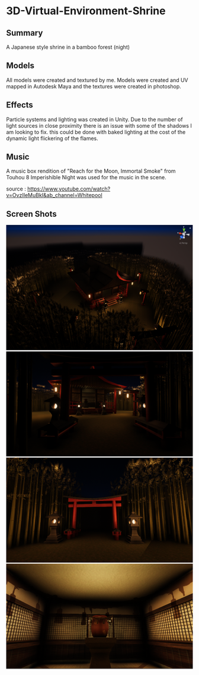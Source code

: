 # 3D-Virtual-Environment-Shrine

## Summary
A Japanese style shrine in a bamboo forest (night)

## Models
All models were created and textured by me. Models were created and UV mapped in Autodesk Maya and the textures were created in photoshop.

## Effects
Particle systems and lighting was created in Unity. Due to the number of light sources in close proximity there is an issue with some of the shadows I am looking to fix. this could be done with baked lighting at the cost of the dynamic light flickering of the flames.

## Music
A music box rendition of "Reach for the Moon, Immortal Smoke" from Touhou 8 Imperishible Night was used for the music in the scene.

source : https://www.youtube.com/watch?v=OvzIIeMuBkI&ab_channel=Whitepool

## Screen Shots
![A birds eye view of the scene](ScreenShots/BirdsEyeView.png)  
![Looking into the Scene from the entrance](ScreenShots/Entrance.png)  
![The Tori Gate at the entrance to the scene](ScreenShots/Gate.png)  
![The interior of the shrine](ScreenShots/Urn.png)